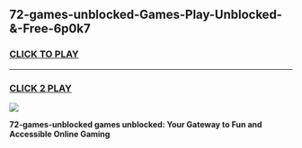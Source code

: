 
## 72-games-unblocked-Games-Play-Unblocked-&-Free-6p0k7
<h3>
<a href="https://premium76.site?title=72-games-unblocked&ref=24A">CLICK TO PLAY</a></h3>
<hr>

<h3>
<a href="https://premium76.site?title=72-games-unblocked&ref=24A">CLICK 2 PLAY</a>
  
</h3>

<a href="https://premium76.site?title=72-games-unblocked&ref=24A"><img src="https://clearcache.store/games.png"></a>


**72-games-unblocked games unblocked: Your Gateway to Fun and Accessible Online Gaming**

